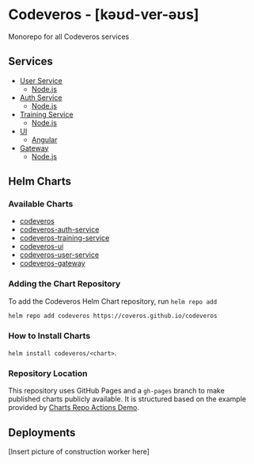 # Codeveros - [kəʊd-ver-əʊs]
Monorepo for all Codeveros services

## Services

* [User Service](services/user-service)
    * [Node.js](services/user-service/nodejs)
* [Auth Service](services/auth-service)
    * [Node.js](services/auth-service/nodejs)
* [Training Service](services/training-service)
    * [Node.js](services/training-service/nodejs)
* [UI](services/ui)
    * [Angular](services/ui/angular)
* [Gateway](services/gateway)
    * [Node.js](services/gateway/nodejs)

## Helm Charts

### Available Charts

* [codeveros](charts/codeveros/)
* [codeveros-auth-service](charts/codeveros-auth-service/)
* [codeveros-training-service](charts/codeveros-training-service/)
* [codeveros-ui](charts/codeveros-ui/)
* [codeveros-user-service](charts/codeveros-user-service/)
* [codeveros-gateway](charts/codeveros-gateway/)


### Adding the Chart Repository
To add the Codeveros Helm Chart repository, run `helm repo add`

`helm repo add codeveros https://coveros.github.io/codeveros`

### How to Install Charts
`helm install codeveros/<chart>`.

### Repository Location
This repository uses GitHub Pages and a `gh-pages` branch to make published charts publicly available. It is structured 
based on the example provided by [Charts Repo Actions Demo](https://github.com/helm/charts-repo-actions-demo).

## Deployments

[Insert picture of construction worker here]
